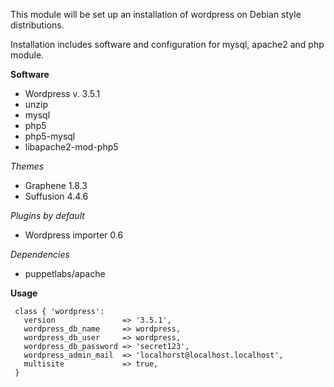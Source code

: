 This module will be set up an installation of wordpress on Debian style distributions.

Installation includes software and configuration for mysql, apache2 and php module.

__Software__
* Wordpress v. 3.5.1
* unzip
* mysql
* php5
* php5-mysql
* libapache2-mod-php5


_Themes_
* Graphene 1.8.3
* Suffusion 4.4.6

_Plugins by default_
* Wordpress importer 0.6

_Dependencies_
* puppetlabs/apache

__Usage__

     class { 'wordpress':
       version               => '3.5.1',
       wordpress_db_name     => wordpress,
       wordpress_db_user     => wordpress,
       wordpress_db_password => 'secret123',
       wordpress_admin_mail  => 'localhorst@localhost.localhost',
       multisite             => true,
     }
